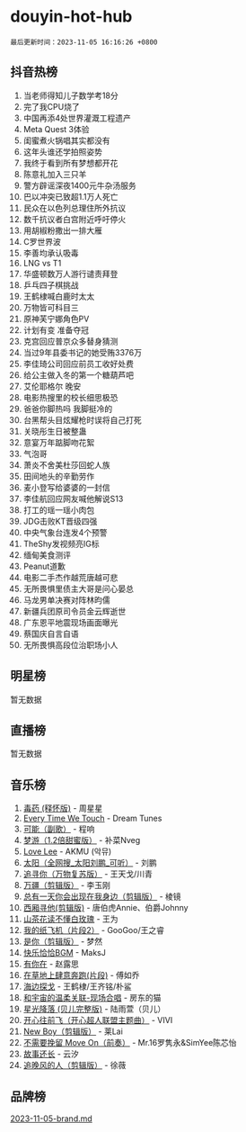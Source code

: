# douyin-hot-hub

`最后更新时间：2023-11-05 16:16:26 +0800`

## 抖音热榜

1. 当老师得知儿子数学考18分
1. 完了我CPU烧了
1. 中国再添4处世界灌溉工程遗产
1. Meta Quest 3体验
1. 闺蜜煮火锅唱其实都没有
1. 这年头谁还学拍照姿势
1. 我终于看到所有梦想都开花
1. 陈意礼加入三只羊
1. 警方辟谣深夜1400元牛杂汤服务
1. 巴以冲突已致超1.1万人死亡
1. 民众在以色列总理住所外抗议
1. 数千抗议者白宫附近呼吁停火
1. 用胡椒粉撒出一排大雁
1. C罗世界波
1. 李善均承认吸毒
1. LNG vs T1
1. 华盛顿数万人游行谴责拜登
1. 乒乓四子棋挑战
1. 王鹤棣喊白鹿时太太
1. 万物皆可科目三
1. 原神芙宁娜角色PV
1. 计划有变 准备夺冠
1. 克宫回应普京众多替身猜测
1. 当过9年县委书记的她受贿3376万
1. 李佳琦公司回应前员工收好处费
1. 给公主做入冬的第一个糖葫芦吧
1. 艾伦耶格尔 晚安
1. 电影热搜里的校长细思极恐
1. 爸爸你脚热吗 我脚挺冷的
1. 台黑帮头目炫耀枪时误将自己打死
1. 关晓彤生日被整蛊
1. 意宴万年踮脚吻花絮
1. 气泡哥
1. 萧炎不舍美杜莎回蛇人族
1. 田间地头的辛勤劳作
1. 麦小登写给婆婆的一封信
1. 李佳航回应网友喊他解说S13
1. 打工的瑶一瑶小肉包
1. JDG击败KT晋级四强
1. 中央气象台连发4个预警
1. TheShy发视频亮IG标
1. 缅甸美食测评
1. Peanut道歉
1. 电影二手杰作越荒唐越可悲
1. 无所畏惧里债主大哥是问心晏总
1. 马龙男单决赛对阵林昀儒
1. 新疆兵团原司令员金云辉逝世
1. 广东恩平地震现场画面曝光
1. 蔡国庆自言自语
1. 无所畏惧高段位治职场小人

## 明星榜

暂无数据

## 直播榜

暂无数据

## 音乐榜

1. [毒药 (释怀版)](https://sf6-cdn-tos.douyinstatic.com/obj/tos-cn-ve-2774/oYILMEAzspdZBIzy4frJNB8ZHPHWAhiwowd4Ad) - 周星星
1. [Every Time We Touch](https://sf3-cdn-tos.douyinstatic.com/obj/tos-cn-ve-2774/ogN6lUKQeBBfEVhIOMikG1CcJjugxk1tztZyhP) - Dream Tunes
1. [可能（副歌）](https://sf3-cdn-tos.douyinstatic.com/obj/tos-cn-ve-2774/cde1731888894259b333569393c2fb51) - 程响
1. [梦游（1.2倍甜蜜版）](https://sf6-cdn-tos.douyinstatic.com/obj/tos-cn-ve-2774/o4gyAUm8hwufoEABmwVIiQtHsFuGzAEEWtNMzo) - 补菜Nveg
1. [Love Lee](https://sf6-cdn-tos.douyinstatic.com/obj/tos-cn-ve-2774/o05GbkJGbCBTdDnMtB0fwOYgkeZp23vrWQDQBS) - AKMU (악뮤)
1. [太阳（全网搜_太阳刘鹏_可听）](https://sf6-cdn-tos.douyinstatic.com/obj/tos-cn-ve-2774/ogWbyIQnlBFImVbeDocRdCIYtBHlbJXgfZMvgz) - 刘鹏
1. [追寻你（万物复苏版）](https://sf6-cdn-tos.douyinstatic.com/obj/tos-cn-ve-2774/oYeAZJsbjIDit9APmBg8u6uDUQnHmoCf3gbo74) - 王天戈/川青
1. [万疆（剪辑版）](https://sf6-cdn-tos.douyinstatic.com/obj/tos-cn-ve-2774/ooG7oVgFlDTelKCjCsTTobQvbdtj1BBQXnfZd8) - 李玉刚
1. [总有一天你会出现在我身边（剪辑版）](https://sf6-cdn-tos.douyinstatic.com/obj/tos-cn-ve-2774/oMLsHwhWW7CYoAhoWB9EXUQIzNBsfAJxpAoxCU) - 棱镜
1. [西厢寻他(剪辑版)](https://sf6-cdn-tos.douyinstatic.com/obj/tos-cn-ve-2774/oUsAVfAQKlRNxEv5qxvIB8o5qmIWUcXbzJKJhw) - 唐伯虎Annie、伯爵Johnny
1. [山茶花读不懂白玫瑰](https://sf6-cdn-tos.douyinstatic.com/obj/tos-cn-ve-2774/osfn8B7DktrRHEPJgPCfDbw7QDQEkwC16BxZg9) - 王为
1. [我的纸飞机（片段2）](https://sf3-cdn-tos.douyinstatic.com/obj/tos-cn-ve-2774/oM2ZrKcg2CD5AeRB2gkeXOFB1IxAGJdZPazYHf) - GooGoo/王之睿
1. [是你（剪辑版）](https://sf3-cdn-tos.douyinstatic.com/obj/tos-cn-ve-2774/46019dae783c4c969944217fe1cfafc4) - 梦然
1. [快乐恰恰BGM](https://sf6-cdn-tos.douyinstatic.com/obj/tos-cn-ve-2774/07b173ca7d2f40f3ba0b97ac7fa3a44a) - MaksJ
1. [有你在](https://sf6-cdn-tos.douyinstatic.com/obj/tos-cn-ve-2774/o8zImmNsI8B0yfAW5FKAB1oBhkMAlIrwsZEi1V) - 赵露思
1. [在草地上肆意奔跑(片段)](https://sf3-cdn-tos.douyinstatic.com/obj/tos-cn-ve-2774/8831d494742f45dabdfa8adb8b817259) - 傅如乔
1. [海边探戈](https://sf6-cdn-tos.douyinstatic.com/obj/tos-cn-ve-2774/os9gE0VQCGqt6VQkZDyBBYvfSDY0QFe3vVmubn) - 王鹤棣/王齐铭/朴鲨
1. [和宇宙的温柔关联-现场合唱](https://sf3-cdn-tos.douyinstatic.com/obj/tos-cn-ve-2774/o0hONGDYQBgk0e5bqDeQOonVmncA6tC2nBwZLT) - 房东的猫
1. [星光降落 (贝儿完整版)](https://sf3-cdn-tos.douyinstatic.com/obj/tos-cn-ve-2774/okwB9hAwyAtsFFkFBzAX1hOOfQuIoMNs0W2Mwr) - 陆雨萱（贝儿）
1. [开心往前飞（开心超人联盟主题曲）](https://sf3-cdn-tos.douyinstatic.com/obj/tos-cn-ve-2774/9d8fb7c82cf1421fb93a9fe925275e0a) - VIVI
1. [New Boy（剪辑版）](https://sf6-cdn-tos.douyinstatic.com/obj/tos-cn-ve-2774/oAozkaGFcPxBerw7nBQfYf8z6CgCZAblDka2cl) - 莱Lai
1. [不需要挽留 Move On（前奏）](https://sf3-cdn-tos.douyinstatic.com/obj/tos-cn-ve-2774/ooCBhgCCkF4nExzQL9WZSUbitfA8IsDkgQIYhe) - Mr.16罗隽永&SimYee陈芯怡
1. [故事还长](https://sf6-cdn-tos.douyinstatic.com/obj/tos-cn-ve-2774/30a26758c8594f0ab81ac675c33ee2c5) - 云汐
1. [追晚风的人（剪辑版）](https://sf6-cdn-tos.douyinstatic.com/obj/tos-cn-ve-2774/560835060af84ac29cd5c12e2a98f7eb) - 徐薇

## 品牌榜

[2023-11-05-brand.md](2023-11-05-brand.md)
